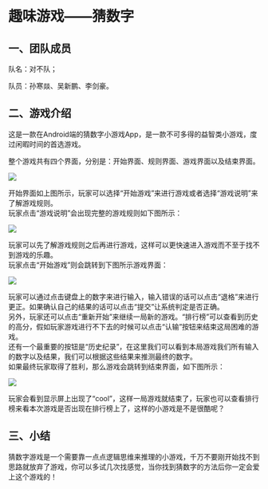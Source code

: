 # **趣味游戏——猜数字**  

## **一、团队成员**
队名：对不队；  

队员：孙寒燚、吴新鹏、李剑豪。  
      
## **二、游戏介绍**
这是一款在Android端的猜数字小游戏App，是一款不可多得的益智类小游戏，度过闲暇时间的首选游戏。  
      
整个游戏共有四个界面，分别是：开始界面、规则界面、游戏界面以及结束界面。

![](2019-08-15-09-24-27.png)

 开始界面如上图所示，玩家可以选择“开始游戏”来进行游戏或者选择“游戏说明”来了解游戏规则。  
玩家点击“游戏说明”会出现完整的游戏规则如下图所示：

![](2019-08-15-09-32-16.png)

玩家可以先了解游戏规则之后再进行游戏，这样可以更快速进入游戏而不至于找不到游戏的乐趣。  
玩家点击“开始游戏”则会跳转到下图所示游戏界面：

![](2019-08-15-09-35-49.png)

玩家可以通过点击键盘上的数字来进行输入，输入错误的话可以点击“退格”来进行更正。如果确认自己的结果的话可以点击“提交”让系统判定是否正确。  
另外，玩家还可以点击“重新开始”来继续一局新的游戏。“排行榜”可以查看到历史的高分，假如玩家游戏进行不下去的时候可以点击“认输”按钮来结束这局困难的游戏。  
还有一个最重要的按钮是“历史纪录”，在这里我们可以看到本局游戏我们所有输入的数字以及结果，我们可以根据这些结果来推测最终的数字。  
如果最终玩家取得了胜利，那么游戏会跳转到结束界面，如下图所示：  

![](2019-08-15-09-42-29.png)

 玩家会看到显示屏上出现了“cool”，这样一局游戏就结束了，玩家也可以查看排行榜来看本次游戏是否出现在排行榜上了，这样的小游戏是不是很酷呢？

## **三、小结**
猜数字游戏是一个需要靠一点点逻辑思维来推理的小游戏，千万不要刚开始找不到思路就放弃了游戏，你可以多试几次找感觉，当你找到猜数字的方法后你一定会爱上这个游戏的！


